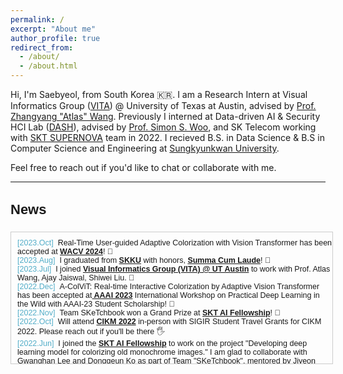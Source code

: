 ```yaml
---
permalink: /
excerpt: "About me"
author_profile: true
redirect_from:
  - /about/
  - /about.html
---
```


Hi, I'm Saebyeol, from South Korea 🇰🇷.
I am a Research Intern at Visual Informatics Group ([VITA](https://vita-group.github.io/index.html)) @ University of Texas at Austin, advised by [Prof. Zhangyang "Atlas" Wang](https://express.adobe.com/page/CAdrFMJ9QeI2y/). Previously I interned at Data-driven AI & Security HCI Lab ([DASH](https://dash-lab.github.io/)), advised by [Prof. Simon S. Woo](https://dash-lab.github.io/About/), and SK Telecom working with [SKT SUPERNOVA](https://www.koreaittimes.com/news/articleView.html?idxno=112407) team in 2022. 
I recieved B.S. in Data Science & B.S in Computer Science and Engineering at [Sungkyunkwan University](https://www.skku.edu/eng/).

Feel free to reach out if you'd like to chat or collaborate with me.

---

<h3 style="font-size: 22px; font-family: Raleway, sans-serif;">News</h3>

<div style="height:200px;width:100%;margin-right:25px;margin-bottom:5px;display:inline-block;text-align:left;padding-left:10px;padding-top:10px;border:1px solid #ccc;overflow:auto;font:15px Merriweather, sans-serif;">
  
<small>
<span style="color: #52adc8;">[2023.Oct]</span>&nbsp;&nbsp;Real-Time User-guided Adaptive Colorization with Vision Transformer has been accepted at <strong><u>WACV 2024</u></strong>! 🥳
<br>  
<span style="color: #52adc8;">[2023.Aug]</span>&nbsp;&nbsp;I graduated from <strong><u>SKKU</u></strong> with honors, <strong><u>Summa Cum Laude</u></strong>! 🥳
<br>  
<span style="color: #52adc8;">[2023.Jul]</span>&nbsp;&nbsp;I joined <strong><u>Visual Informatics Group (VITA) @ UT Austin</u></strong> to work with Prof. Atlas Wang, Ajay Jaiswal, Shiwei Liu. 🌟
<br>  
<span style="color: #52adc8;">[2022.Dec]</span>&nbsp;&nbsp;A-ColViT: Real-time Interactive Colorization by Adaptive Vision Transformer has been accepted at<strong><u> AAAI 2023</u></strong> International Workshop on Practical Deep Learning in the Wild with AAAI-23 Student Scholarship! 🥳
<br>  
<span style="color: #52adc8;">[2022.Nov]</span>&nbsp;&nbsp;Team SKeTchbook won a Grand Prize at <strong><u>SKT AI Fellowship</u></strong>! 🥳
<br>
<span style="color: #52adc8;">[2022.Oct]</span>&nbsp;&nbsp;Will attend <strong><u>CIKM 2022</u></strong> in-person with SIGIR Student Travel Grants for CIKM 2022. Please reach out if you'll be there 🖐
<br>
<span style="color: #52adc8;">[2022.Jun]</span>&nbsp;&nbsp;I joined the <strong><u>SKT AI Fellowship</u></strong> to work on the project "Developing deep learning model for colorizing old monochrome images." I am glad to collaborate with Gwanghan Lee and Donggeun Ko as part of Team "SKeTchbook", mentored by Jiyeon Jung. 🌟
<br>
<span style="color: #52adc8;">[2022.Aug]</span>&nbsp;&nbsp;Accelerating CNN via Dynamic Pattern‑based Pruning Network has been accepted for presentation at the <strong><u>CIKM 2022</u></strong>! 🥳
<br>
<span style="color: #52adc8;">[2021.Oct]</span>&nbsp;&nbsp;VFP290K: A Large‑Scale Benchmark Dataset for Vision‑based Fallen Person Detection has been accepted for presentation at the <strong><u>NeurIPS 2021</u></strong> Benchmark and Dataset Track! 🥳
</small>
  
</div>
